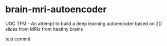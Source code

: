 # brain-mri-autoencoder
UOC TFM - An attempt to build a deep learning autoencoder based on 2D slices from MRIs from healthy brains

test commit